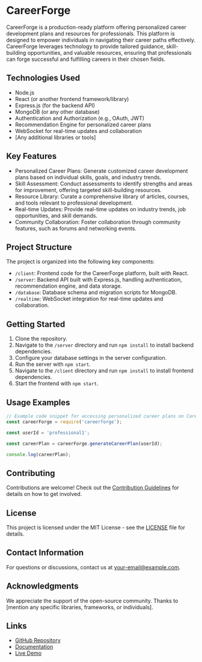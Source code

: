 # CareerForge

CareerForge is a production-ready platform offering personalized career development plans and resources for professionals. This platform is designed to empower individuals in navigating their career paths effectively. CareerForge leverages technology to provide tailored guidance, skill-building opportunities, and valuable resources, ensuring that professionals can forge successful and fulfilling careers in their chosen fields.

## Technologies Used

- Node.js
- React (or another frontend framework/library)
- Express.js (for the backend API)
- MongoDB (or any other database)
- Authentication and Authorization (e.g., OAuth, JWT)
- Recommendation Engine for personalized career plans
- WebSocket for real-time updates and collaboration
- [Any additional libraries or tools]

## Key Features

- Personalized Career Plans: Generate customized career development plans based on individual skills, goals, and industry trends.
- Skill Assessment: Conduct assessments to identify strengths and areas for improvement, offering targeted skill-building resources.
- Resource Library: Curate a comprehensive library of articles, courses, and tools relevant to professional development.
- Real-time Updates: Provide real-time updates on industry trends, job opportunities, and skill demands.
- Community Collaboration: Foster collaboration through community features, such as forums and networking events.

## Project Structure

The project is organized into the following key components:

- `/client`: Frontend code for the CareerForge platform, built with React.
- `/server`: Backend API built with Express.js, handling authentication, recommendation engine, and data storage.
- `/database`: Database schema and migration scripts for MongoDB.
- `/realtime`: WebSocket integration for real-time updates and collaboration.

## Getting Started

1. Clone the repository.
2. Navigate to the `/server` directory and run `npm install` to install backend dependencies.
3. Configure your database settings in the server configuration.
4. Run the server with `npm start`.
5. Navigate to the `/client` directory and run `npm install` to install frontend dependencies.
6. Start the frontend with `npm start`.

## Usage Examples

```javascript
// Example code snippet for accessing personalized career plans on CareerForge
const careerForge = require('careerforge');

const userId = 'professional1';

const careerPlan = careerForge.generateCareerPlan(userId);

console.log(careerPlan);
```

## Contributing

Contributions are welcome! Check out the [Contribution Guidelines](CONTRIBUTING.md) for details on how to get involved.

## License

This project is licensed under the MIT License - see the [LICENSE](LICENSE) file for details.

## Contact Information

For questions or discussions, contact us at your-email@example.com.

## Acknowledgments

We appreciate the support of the open-source community.
Thanks to [mention any specific libraries, frameworks, or individuals].

## Links

- [GitHub Repository](https://github.com/yourusername/CareerForge)
- [Documentation](https://github.com/yourusername/CareerForge/wiki)
- [Live Demo](https://yourusername.github.io/CareerForge)
